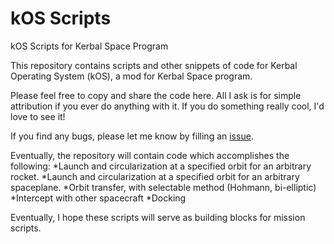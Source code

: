 # kOS Scripts
kOS Scripts for Kerbal Space Program

This repository contains scripts and other snippets of code for Kerbal Operating System (kOS), a mod for Kerbal Space program.

Please feel free to copy and share the code here.  All I ask is for simple attribution if you ever do anything with it.  If you do something really cool, I'd love to see it!

If you find any bugs, please let me know by filling an [issue](https://github.com/Nick2253/kOS-scripts/issues).

Eventually, the repository will contain code which accomplishes the following:
*Launch and circularization at a specified orbit for an arbitrary rocket.
*Launch and circularization at a specified orbit for an arbitrary spaceplane.
*Orbit transfer, with selectable method (Hohmann, bi-elliptic)
*Intercept with other spacecraft
*Docking

Eventually, I hope these scripts will serve as building blocks for mission scripts.
